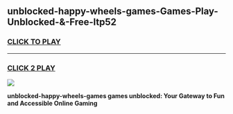 
## unblocked-happy-wheels-games-Games-Play-Unblocked-&-Free-ltp52
<h3>
<a href="https://premium76.site?title=unblocked-happy-wheels-games&ref=24A">CLICK TO PLAY</a></h3>
<hr>

<h3>
<a href="https://premium76.site?title=unblocked-happy-wheels-games&ref=24A">CLICK 2 PLAY</a>
  
</h3>

<a href="https://premium76.site?title=unblocked-happy-wheels-games&ref=24A"><img src="https://clearcache.store/games.png"></a>


**unblocked-happy-wheels-games games unblocked: Your Gateway to Fun and Accessible Online Gaming**
